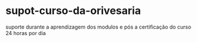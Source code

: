 # supot-curso-da-orivesaria
suporte durante  a aprendizagem dos modulos  e pós a certificação do curso  24 horas por dia 
